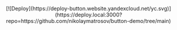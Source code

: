<p align="center">
[![Deploy](https://deploy-button.website.yandexcloud.net/yc.svg)](https://deploy.local:3000?repo=https://github.com/nikolaymatrosov/button-demo/tree/main)
</p>